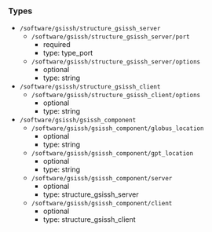 ### Types

- `/software/gsissh/structure_gsissh_server`
    - `/software/gsissh/structure_gsissh_server/port`
        - required
        - type: type_port
    - `/software/gsissh/structure_gsissh_server/options`
        - optional
        - type: string
- `/software/gsissh/structure_gsissh_client`
    - `/software/gsissh/structure_gsissh_client/options`
        - optional
        - type: string
- `/software/gsissh/gsissh_component`
    - `/software/gsissh/gsissh_component/globus_location`
        - optional
        - type: string
    - `/software/gsissh/gsissh_component/gpt_location`
        - optional
        - type: string
    - `/software/gsissh/gsissh_component/server`
        - optional
        - type: structure_gsissh_server
    - `/software/gsissh/gsissh_component/client`
        - optional
        - type: structure_gsissh_client

